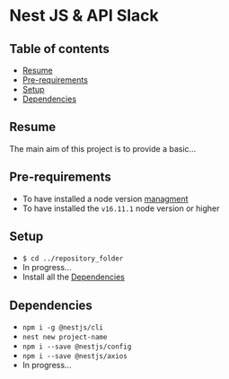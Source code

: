 # Nest JS & API Slack
## Table of contents
* [Resume](#resume)
* [Pre-requirements](#pre-requirements)
* [Setup](#setup)
* [Dependencies](#dependencies)

## Resume
The main aim of this project is to provide a basic...
## Pre-requirements
* To have installed a node version [managment](https://github.com/nvm-sh/nvm)
* To have installed the ``v16.11.1`` node version or higher
## Setup
* ``$ cd ../repository_folder``
* In progress...
* Install all the [Dependencies](#dependencies)
## Dependencies
* ``npm i -g @nestjs/cli ``
* ``nest new project-name``
* ``npm i --save @nestjs/config``
* ``npm i --save @nestjs/axios``
* In progress...
